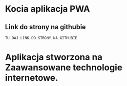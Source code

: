 # Kocia aplikacja PWA
## Link do strony na githubie
    TU_DAJ_LINK_DO_STRONY_NA_GITHUBIE

# Aplikacja stworzona na Zaawansowane technologie internetowe.